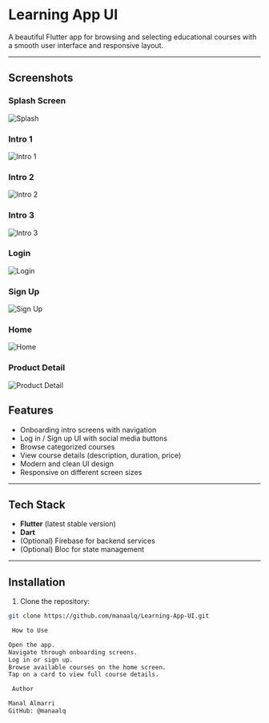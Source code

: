 # Learning App UI

A beautiful Flutter app for browsing and selecting educational courses with a smooth user interface and responsive layout.

---
##  Screenshots

### Splash Screen  
![Splash](assets/screenshots/Screenshot_1.png)

###  Intro 1  
![Intro 1](assets/screenshots/Screenshot_2.png)

###  Intro 2  
![Intro 2](assets/screenshots/Screenshot_3.png)

###  Intro 3  
![Intro 3](assets/screenshots/Screenshot_4.png)

###  Login  
![Login](assets/screenshots/Screenshot_5.png)

###  Sign Up  
![Sign Up](assets/screenshots/Screenshot_6.png)

###  Home  
![Home](assets/screenshots/Screenshot_7.png)

###  Product Detail  
![Product Detail](assets/screenshots/Screenshot_8.png)


##  Features

- Onboarding intro screens with navigation
- Log in / Sign up UI with social media buttons
- Browse categorized courses
- View course details (description, duration, price)
- Modern and clean UI design
- Responsive on different screen sizes

---

##  Tech Stack

- **Flutter** (latest stable version)
- **Dart**
- (Optional) Firebase for backend services
- (Optional) Bloc for state management

---

##  Installation

1. Clone the repository:
```bash
git clone https://github.com/manaalq/Learning-App-UI.git

 How to Use

Open the app.
Navigate through onboarding screens.
Log in or sign up.
Browse available courses on the home screen.
Tap on a card to view full course details.

 Author

Manal Almarri
GitHub: @manaalq
